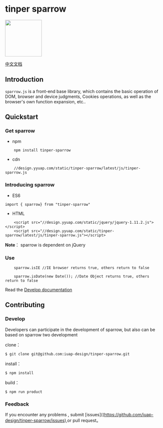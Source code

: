 # tinper sparrow
<img src="http://tinper.org/assets/images/sparrow.png" width="120" style="max-width:100%;"/>

[中文文档](./README_CN.md)
##  Introduction
`sparrow.js` is a front-end base library, which contains the basic operation of DOM, browser and device judgments, Cookies operations, as well as the browser's own function expansion, etc..

## Quickstart

###  Get sparrow

* npm 
```
	npm install tinper-sparrow
```

* cdn 
```
	//design.yyuap.com/static/tinper-sparrow/latest/js/tinper-sparrow.js
```
### Introducing sparrow
- ES6
```
import { sparrow} from "tinper-sparrow"

```
* HTML

```
	<script src="//design.yyuap.com/static/jquery/jquery-1.11.2.js"></script>
    <script src="//design.yyuap.com/static/tinper-sparrow/latest/js/tinper-sparrow.js"></script>
```
**Note**： sparrow is dependent on jQuery

### Use
```
	sparrow.isIE //IE browser returns true, others return to false

	sparrow.isDate(new Date()); //Date Object returns true, others return to false

```
Read the [Develop documentation](http://tinper.org/dist/sparrow/index.html) 

## Contributing

### Develop

Developers can participate in the development of sparrow,  but also can be based on sparrow two development

clone：

```
$ git clone git@github.com:iuap-design/tinper-sparrow.git
```

install：

```
$ npm install
```

build：

```
$ npm run product
```

### Feedback

If you encounter any problems , submit [issues]((https://github.com/iuap-design/tinper-sparrow/issues),or pull request。
